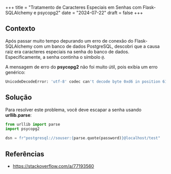 +++
title = "Tratamento de Caracteres Especiais em Senhas com Flask-SQLAlchemy e psycopg2"
date = "2024-07-22"
draft = false
+++

## Contexto

Após passar muito tempo depurando um erro de conexão do Flask-SQLAlchemy com um banco de dados PostgreSQL,
descobri que a causa raiz era caracteres especiais na senha do banco de dados. Especificamente, a senha continha o símbolo `@`.

A mensagem de erro do **psycopg2** não foi muito útil, pois exibia um erro genérico:

```bash
UnicodeDecodeError: 'utf-8' codec can't decode byte 0xd6 in position 61: invalid continuation byte
```

## Solução

Para resolver este problema, você deve escapar a senha usando **urllib.parse**:

```python
from urllib import parse
import psycopg2

dsn = fr"postgresql://souser:{parse.quote(password)}@localhost/test"
```

## Referências

*   https://stackoverflow.com/a/77193560
